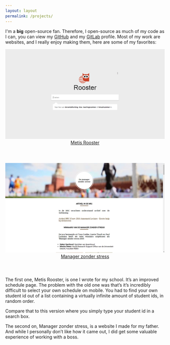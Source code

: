 ```yaml
---
layout: layout
permalink: /projects/
---
```


I'm a **big** open-source fan. Therefore, I open-source as much of my code as I
can, you can view my [GitHub](https://github.com/nloomans) and my
[GitLab](https://gitlab.com/nloomans) profile. Most of my work are websites,
and I really enjoy making them, here are some of my favorites:

<div class="projects">
  <a class="project" href="http://rooster.hetmml.nl" target="_black" rel="noopener">
    <img src="/assets/projects/rooster.hetmml.nl.png" alt="rooster.hetmml.nl homepage">
    <header>Metis Rooster</header>
  </a>
  <a class="project" href="http://managerzonderstress.nl" target="_black" rel="noopener">
    <img src="/assets/projects/managerzonderstress.nl.png" alt="managerzonderstress.nl homepage">
    <header>Manager zonder stress</header>
  </a>
</div>

The first one, Metis Rooster, is one I wrote for my school. It’s an improved
schedule page. The problem with the old one was that’s it’s incredibly
difficult to select your own schedule on mobile. You had to find your own
student id out of a list containing a virtually infinite amount of student ids,
in random order.

Compare that to this version where you simply type your student id in a search
box.

The second on, Manager zonder stress, is a website I made for my father. And
while I personally don’t like how it came out, I did get some valuable
experience of working with a boss.
